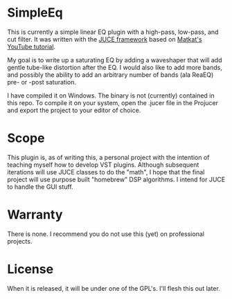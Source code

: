 # SimpleEq
This is currently a simple linear EQ plugin with a high-pass, low-pass, and cut filter. It was written with the [JUCE framework](https://github.com/juce-framework/JUCE) based on [Matkat's YouTube tutorial](https://www.youtube.com/watch?v=i_Iq4_Kd7Rc).

My goal is to write up a saturating EQ by adding a waveshaper that will add gentle tube-like distortion after the EQ. I would also like to add more bands, and possibly the ability to add an arbitrary number of bands (ala ReaEQ) pre- or -post saturation.

I have compiled it on Windows. The binary is not (currently) contained in this repo. To compile it on your system, open the .jucer file in the Projucer and export the project to your editor of choice.

# Scope
This plugin is, as of writing this, a personal project with the intention of teaching myself how to develop VST plugins. Although subsequent iterations will use JUCE classes to do the "math", I hope that the final project will use purpose built "homebrew" DSP algorithms. I intend for JUCE to handle the GUI stuff.

# Warranty
There is none. I recommend you do not use this (yet) on professional projects.

# License
When it is released, it will be under one of the GPL's. I'll flesh this out later.
